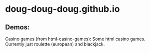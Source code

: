 # doug-doug-doug.github.io

## Demos:
  Casino games (from html-casino-games): Some html casino games. Currently just roulette (european) and blackjack.
